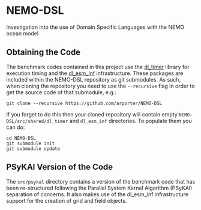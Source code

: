 # NEMO-DSL

Investigation into the use of Domain Specific Languages with the NEMO ocean model

## Obtaining the Code ##

The benchmark codes contained in this project use the
[dl_timer](https://bitbucket.org/apeg/dl_timer) library for execution
timing and the [dl_esm_inf](https://github.com/stfc/dl_esm_inf)
infrastructure. These packages are included within the NEMO-DSL repository
as git submodules.  As such, when cloning the repository you need to
use the `--recursive` flag in order to get the source code of that
submodule, e.g.:

    git clone --recursive https://github.com/arporter/NEMO-DSL

If you forget to do this then your cloned repository will contain
empty `NEMO-DSL/src/shared/dl_timer` and `dl_esm_inf` directories. To
populate them you can do:

    cd NEMO-DSL
    git submodule init
    git submodule update

## PSyKAl Version of the Code ##

The `src/psykal` directory contains a version of the benchmark code
that has been re-structured following the Parallel System Kernel
Algorithm (PSyKAl) separation of concerns. It also makes use of the
dl_esm_inf infrastructure support for the creation of grid and field
objects.

